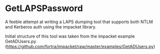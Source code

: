 # GetLAPSPassword
A feeble attempt at writing a LAPS dumping tool that supports both NTLM and Kerberos auth using the impacket library.

Initial structure of this tool was taken from the impacket example GetADUsers.py (https://github.com/fortra/impacket/raw/master/examples/GetADUsers.py)